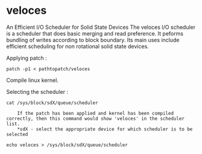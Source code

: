 veloces
=======

An Efficient I/O Scheduler for Solid State Devices
The veloces I/O scheduler is a scheduler that does basic merging and read preference. It peforms bundling of writes according to block boundary.
Its main uses include efficient scheduling for non rotational solid state devices.

Applying patch : 
	
	patch -p1 < pathtopatch/veloces

Compile linux kernel.

Selecting the scheduler : 
	
	cat /sys/block/sdX/queue/scheduler

		If the patch has been applied and kernel has been compiled correctly, then this command would show 'veloces' in the scheduler list. 
		*sdX - select the appropriate device for which scheduler is to be selected

	echo veloces > /sys/block/sdX/queue/scheduler

